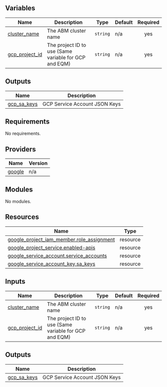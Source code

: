 ## Variables

| Name | Description | Type | Default | Required |
|------|-------------|------|---------|:--------:|
| <a name="input_cluster_name"></a> [cluster\_name](#input\_cluster\_name) | The ABM cluster name | `string` | n/a | yes |
| <a name="input_gcp_project_id"></a> [gcp\_project\_id](#input\_gcp\_project\_id) | The project ID to use (Same variable for GCP and EQM) | `string` | n/a | yes |

## Outputs

| Name | Description |
|------|-------------|
| <a name="output_gcp_sa_keys"></a> [gcp\_sa\_keys](#output\_gcp\_sa\_keys) | GCP Service Account JSON Keys |

<!-- BEGIN_TF_DOCS -->
## Requirements

No requirements.

## Providers

| Name | Version |
|------|---------|
| <a name="provider_google"></a> [google](#provider\_google) | n/a |

## Modules

No modules.

## Resources

| Name | Type |
|------|------|
| [google_project_iam_member.role_assignment](https://registry.terraform.io/providers/hashicorp/google/latest/docs/resources/project_iam_member) | resource |
| [google_project_service.enabled-apis](https://registry.terraform.io/providers/hashicorp/google/latest/docs/resources/project_service) | resource |
| [google_service_account.service_accounts](https://registry.terraform.io/providers/hashicorp/google/latest/docs/resources/service_account) | resource |
| [google_service_account_key.sa_keys](https://registry.terraform.io/providers/hashicorp/google/latest/docs/resources/service_account_key) | resource |

## Inputs

| Name | Description | Type | Default | Required |
|------|-------------|------|---------|:--------:|
| <a name="input_cluster_name"></a> [cluster\_name](#input\_cluster\_name) | The ABM cluster name | `string` | n/a | yes |
| <a name="input_gcp_project_id"></a> [gcp\_project\_id](#input\_gcp\_project\_id) | The project ID to use (Same variable for GCP and EQM) | `string` | n/a | yes |

## Outputs

| Name | Description |
|------|-------------|
| <a name="output_gcp_sa_keys"></a> [gcp\_sa\_keys](#output\_gcp\_sa\_keys) | GCP Service Account JSON Keys |
<!-- END_TF_DOCS -->